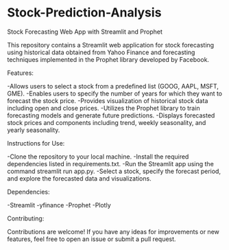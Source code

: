 # Stock-Prediction-Analysis
Stock Forecasting Web App with Streamlit and Prophet

This repository contains a Streamlit web application for stock forecasting using historical data obtained from Yahoo Finance and forecasting techniques implemented in the Prophet library developed by Facebook.

Features:

-Allows users to select a stock from a predefined list (GOOG, AAPL, MSFT, GME).
-Enables users to specify the number of years for which they want to forecast the stock price.
-Provides visualization of historical stock data including open and close prices.
-Utilizes the Prophet library to train forecasting models and generate future predictions.
-Displays forecasted stock prices and components including trend, weekly seasonality, and yearly seasonality.

Instructions for Use:

-Clone the repository to your local machine.
-Install the required dependencies listed in requirements.txt.
-Run the Streamlit app using the command streamlit run app.py.
-Select a stock, specify the forecast period, and explore the forecasted data and visualizations.

Dependencies:

-Streamlit
-yfinance
-Prophet
-Plotly

Contributing:

Contributions are welcome! If you have any ideas for improvements or new features, feel free to open an issue or submit a pull request.
